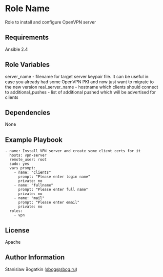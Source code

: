 Role Name
=========

Role to install and configure OpenVPN server

Requirements
------------

Ansible 2.4

Role Variables
--------------

server_name - filename for target server keypair file. It can be useful in case
  you already had some OpenVPN PKI and now just want to migrate to the new
  version
real_server_name - hostname which clients should connect to
additional_pushes - list of additional pushed which will be advertised for
  clients

Dependencies
------------

None

Example Playbook
----------------

    - name: Install VPN server and create some client certs for it
      hosts: vpn-server
      remote_user: root
      sudo: yes
      vars_prompt:
        - name: "clients"
          prompt: "Please enter login name"
          private: no
        - name: "fullname"
          prompt: "Please enter full name"
          private: no
        - name: "mail"
          prompt: "Please enter email"
          private: no
      roles:
        - vpn


License
-------

Apache

Author Information
------------------

Stanislaw Bogatkin (sbog@sbog.ru)
